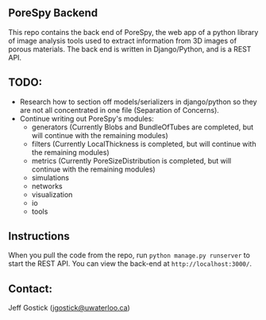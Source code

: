 ## PoreSpy Backend

This repo contains the back end of PoreSpy, the web app of a python library of image analysis tools used to extract
information from 3D images of porous materials. The back end is written in Django/Python, and is a REST API.

## TODO:

- Research how to section off models/serializers in django/python so they are not all concentrated in one file (Separation of Concerns).
- Continue writing out PoreSpy's modules:
    - generators (Currently Blobs and BundleOfTubes are completed, but will continue with the remaining modules)
    - filters (Currently LocalThickness is completed, but will continue with the remaining modules)
    - metrics (Currently PoreSizeDistribution is completed, but will continue with the remaining modules)
    - simulations
    - networks
    - visualization
    - io
    - tools

## Instructions

When you pull the code from the repo, run `python manage.py runserver` to start the REST API. 
You can view the back-end at `http://localhost:3000/`.

## Contact:

Jeff Gostick (jgostick@uwaterloo.ca)
